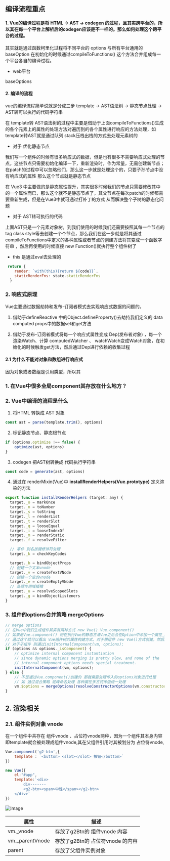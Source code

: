 ## 编译流程重点


#### 1. Vue的编译过程是将 HTML -> AST -> codegen 的过程，且其实跨平台的，所以其在每一个平台上解析后的codegen应该是不一样的。那么如何处理这个跨平台的过程。

其实就是通过函数柯里化过程将不同平台的 options 与所有平台通用的 baseOption 在初始化的时候通过compileToFunctions() 这个方法合并组成每一个平台各自的编译过程。

- web平台

baseOptions



#### 2. 编译的流程

vue的编译流程简单说就是分成三步 template -> AST语法树 -> 静态节点处理 -> AST转可以执行的代码字符串

在 template转 AST语法树的过程中主要是借助于上面compileToFunctions()生成的各个元素上的属性的处理方法对遍历到的各个属性进行响应的方法处理，如template转AST就是通过队列 stack压栈出栈的方式去处理元素树的

- 对于 优化静态节点

我们写一个组件的时候有很多响应式的数据，但是也有很多不需要响应式处理的节点，这些节点只需要初始化编译一下，重新渲染时，作为常量，无需创建新节点；在patch的过程中可以忽略他们，那么这一步就是处理这个的，只要子孙节点中没有响应式的属性 那么这个节点就是静态节点

在 Vue3 中主要做的是静态属性提升，其实很多时候我们的节点只需要修改其中的一个属性而已，那么这个就不是静态节点了，其父节点在每次patch的时候都需要重新生成，但是在Vue3中就可通过打补丁的方式 从而解决整个子树的静态化问题

- 对于 AST转可执行的代码

上面AST只是一个元素对象树，到我们使用的时候我们还需要按照其每一个节点的 tag class style等去创建一个个节点，那么我们在这一步就是将其通过compileToFunctions中定义的各种属性或者节点的创建方法将其变成一个函数字符串 ，然后再使用的时候直接 new Function()就执行整个组件树了

 - this 是通过eval去处理的

```js
 return {
    render: `with(this){return ${code}}`,
    staticRenderFns: state.staticRenderFns
  }
```


### 2. 响应式原理

Vue主要通过数据劫持和发布-订阅者模式去实现响应式数据的问题的。

1. 借助于defineReactive 中的Object.defineProperty()去劫持我们定义的 data computed props中的数据set和get方法

2. 借助于发布-订阅者模式将每一个响应式属性变成 Dep(发布者对象) ，每一个渲染Watch、计算 computedWatcher 、 watchWatch变成Watch对象，在初始化的时候触发get方法，然后通过Dep进行依赖的收集过程


#### 2.1 为什么不能对对象和数组进行响应式

因为对象或者数组是引用类型，所以其


### 1. 在Vue中很多全局component其存放在什么地方？


### 2. Vue中编译的流程是什么

1. 将HTML 转换成 AST 对象

```js
const ast = parse(template.trim(), options)
```

2. 标记静态节点、静态根节点

```js
if (options.optimize !== false) {
    optimize(ast, options)
}
```

3. codegen 把AST树转换成 代码执行字符串

```js
const code = generate(ast, options)
```

4. 通过在 renderMixin(Vue)中 **installRenderHelpers(Vue.prototype)** 定义渲染的方法

```js
export function installRenderHelpers (target: any) {
  target._o = markOnce
  target._n = toNumber
  target._s = toString
  target._l = renderList
  target._t = renderSlot
  target._q = looseEqual
  target._i = looseIndexOf
  target._m = renderStatic
  target._f = resolveFilter

  // 事件 别名按键修饰符处理
  target._k = checkKeyCodes

  target._b = bindObjectProps
  // 创建一个文本vnode
  target._v = createTextVNode
  // 创建一个空的vnode
  target._e = createEmptyVNode
  // 处理作用域插槽
  target._u = resolveScopedSlots
  target._g = bindObjectListeners
}

```

### 3. 组件的options合并策略 mergeOptions

```js
// merge options
// 在Vue中我们生成组件其实有两种方式 new Vue() Vue.component()
// 如果是Vue.component() 则在执行Vue的静态方法Vue之后会在Option中添加一个属性_isComponent表明这是一个组件
// 通过这个就可以看出 Vue组件树的属性构建方式，对于根组件 new Vue()方式创建，然后通过  mergeOptions(resolveConstructorOptions(vm.constructor), options || {}, vm)去处理options
// 对于子组件 则通过initInternalComponent(vm, options);
if (options && options._isComponent) {
	// optimize internal component instantiation
	// since dynamic options merging is pretty slow, and none of the
	// internal component options needs special treatment.
	initInternalComponent(vm, options);
} else {
	// 不是通过Vue.component()创建的 那就需要处理传入的options对象进行处理
	// 如 通过混合策略 驼峰命名处理 各种属性多方式传值统一处理
	vm.$options = mergeOptions(resolveConstructorOptions(vm.constructor), options || {}, vm);
}


```

## 2. 渲染相关

### 2.1. 组件实例对象 vnode

在一个组件中共存在 组件vnode 、占位符vnode两种，因为一个组件其本身内容即template就会被处理成组件vnode,其在父组件引用时其被划分为 占位符vnode,

```js
Vue.component('g2-btn',{
    template : `<button> <slot></slot> 按钮</button>`
})

new Vue({
    el:"#app",
    template:`<div>
        div-------
        <g2-btn><span>中性</span></g2-btn>
    </div>`
})
```

![image](https://note.youdao.com/yws/public/resource/60116e0de35cc4930a98ea2291671610/xmlnote/5F455801F6D54CB89AC463A0CCD1C5EA/14865)



属性 | 描述
---|---
vm._vnode | 存放了g2Btn的 组件vnode 内容
vm._parentVnode | 存放了g2Btn的 占位符vnode 的内容
parent | 存放了父组件实例对象
